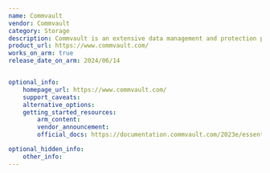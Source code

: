 ```yaml
---
name: Commvault
vendor: Commvault
category: Storage
description: Commvault is an extensive data management and protection platform that addresses diverse data requirements across different IT environments.
product_url: https://www.commvault.com/
works_on_arm: true
release_date_on_arm: 2024/06/14


optional_info:
    homepage_url: https://www.commvault.com/
    support_caveats:
    alternative_options:
    getting_started_resources:
        arm_content: 
        vendor_announcement: 
        official_docs: https://documentation.commvault.com/2023e/essential/quick_start_guide.html

optional_hidden_info:
    other_info:
---
```

